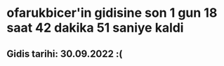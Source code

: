 # ofarukbicer'in gidisine son 1 gun 18 saat 42 dakika 51 saniye kaldi

## Gidis tarihi: 30.09.2022 :(
